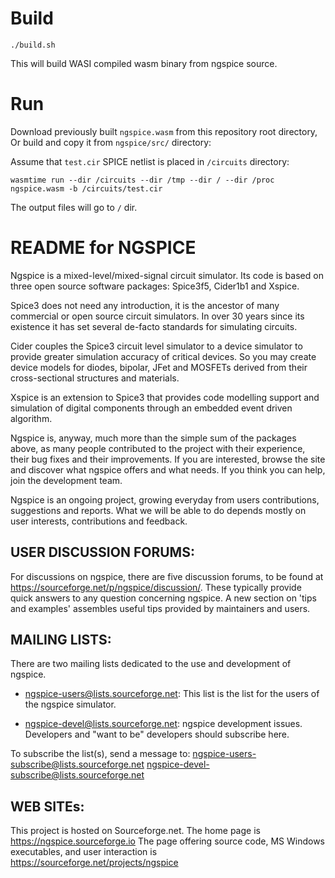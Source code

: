 # Build

```
./build.sh
```

This will build WASI compiled wasm binary from ngspice source.

# Run

Download previously built `ngspice.wasm` from this repository root directory, Or build and copy it from `ngspice/src/` directory:

Assume that `test.cir` SPICE netlist is placed in `/circuits` directory:

```
wasmtime run --dir /circuits --dir /tmp --dir / --dir /proc ngspice.wasm -b /circuits/test.cir
```

The output files will go to `/` dir.

README for NGSPICE
==================

Ngspice is a mixed-level/mixed-signal circuit simulator. Its code
is based on three open source software packages: Spice3f5, Cider1b1
and Xspice.

Spice3 does not need any introduction, it is the ancestor of many
commercial or open source circuit simulators. In over 30 years
since its existence it has set several de-facto standards for
simulating circuits.

Cider couples the Spice3 circuit level simulator to a device simulator
to provide greater simulation accuracy of critical devices. So you may
create device models for diodes, bipolar, JFet and MOSFETs derived 
from their cross-sectional structures and materials.

Xspice is an extension to Spice3 that provides code modelling support
and simulation of digital components through an embedded event driven
algorithm.

Ngspice is, anyway, much more than the simple sum of the packages
above, as many people contributed to the project with their experience,
their bug fixes and their improvements. If you are interested, browse
the site and discover what ngspice offers and what needs. If you think
you can help, join the development team.

Ngspice is an ongoing project, growing everyday from users contributions,
suggestions and reports. What we will be able to do depends mostly on
user interests, contributions and feedback.



USER DISCUSSION FORUMS:
-----------------------

 For discussions on ngspice, there are five discussion forums, to be
 found at https://sourceforge.net/p/ngspice/discussion/. These
 typically provide quick answers to any question concerning ngspice.
 A new section on 'tips and examples' assembles useful tips provided
 by maintainers and users.



MAILING LISTS:
-------------

 There are two mailing lists dedicated to the use and development of ngspice.

 * ngspice-users@lists.sourceforge.net:
   This list is the list for the users of the ngspice simulator.

 * ngspice-devel@lists.sourceforge.net:
   ngspice development issues. Developers and "want to be" developers should
   subscribe here.

 To subscribe the list(s), send a message to:
   <ngspice-users-subscribe@lists.sourceforge.net>
   <ngspice-devel-subscribe@lists.sourceforge.net>



WEB SITEs:
--------

This project is hosted on Sourceforge.net.
The home page is https://ngspice.sourceforge.io
The page offering source code, MS Windows executables, and user interaction is
https://sourceforge.net/projects/ngspice

